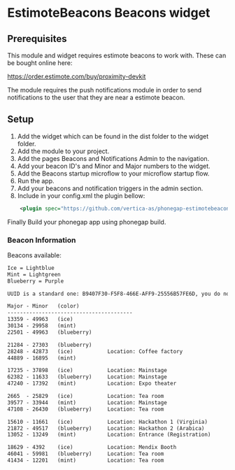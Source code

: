 # EstimoteBeacons Beacons widget

## Prerequisites

This module and widget requires estimote beacons to work with. These can be bought online here:

https://order.estimote.com/buy/proximity-devkit

The module requires the push notifications module in order to send notifications to the user that they are near a estimote beacon.


## Setup

1. Add the widget which can be found in the dist folder to the widget folder.
2. Add the module to your project.
3. Add the pages Beacons and Notifications Admin to the navigation.
4. Add your beacon ID's and Minor and Major numbers to the widget.
5. Add the Beacons startup microflow to your microflow startup flow.
7. Run the app.
6. Add your beacons and notification triggers in the admin section.
7. Include in your config.xml the plugin bellow:
```xml
    <plugin spec="https://github.com/vertica-as/phonegap-estimotebeacons" source="git" />
```
Finally Build your phonegap app using phonegap build.

### Beacon Information
Beacons available:

```txt
Ice = Lightblue
Mint = Lightgreen
Blueberry = Purple

UUID is a standard one: B9407F30-F5F8-466E-AFF9-25556B57FE6D, you do not have to change it

Major - Minor   (color)
----------------------------------------
13359 - 49963   (ice)
30134 - 29958   (mint)
22501 - 49963   (blueberry)

21284 - 27303   (blueberry)
28248 - 42873   (ice)           Location: Coffee factory
44889 - 16895   (mint)

17235 - 37898   (ice)           Location: Mainstage
62382 - 11633   (blueberry)     Location: Mainstage
47240 - 17392   (mint)          Location: Expo theater

2665  - 25829   (ice)           Location: Tea room
39577 - 33944   (mint)          Location: Mainstage
47108 - 26430   (blueberry)     Location: Tea room

15610 - 11661   (ice)           Location: Hackathon 1 (Virginia)
21872 - 49517   (blueberry)     Location: Hackathon 2 (Arabica)
13052 - 13249   (mint)          Location: Entrance (Registration)

18629 - 4392    (ice)           Location: Mendix Booth
46041 - 59981   (blueberry)     Location: Tea room
41434 - 12201   (mint)          Location: Tea room
```